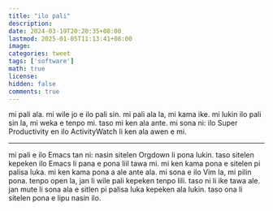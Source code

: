 ```yaml
---
title: "ilo pali"
description: 
date: 2024-03-19T20:20:35+08:00
lastmod: 2025-01-05T11:13:41+08:00
image: 
categories: tweet
tags: ['software']
math: true
license: 
hidden: false
comments: true
---
```


mi pali ala. mi wile jo e ilo pali sin. mi pali ala la, mi kama ike. mi lukin ilo pali sin la, mi weka e tenpo mi. taso mi ken ala ante. mi sona ni: ilo Super Productivity en ilo ActivityWatch li ken ala awen e mi. 

***

mi pali e ilo Emacs tan ni: nasin sitelen Orgdown li pona lukin. taso sitelen kepeken ilo Emacs li pana e pona liil tawa mi. mi ken kama pona e sitelen pi palisa luka. mi ken kama pona a ale ante ala. mi sona e ilo Vim la, mi pilin pona. tenpo open la, jan li wile pali kepeken tenpo lili. taso ni li ike tawa ale. jan mute li sona ala e sitlen pi palisa luka kepeken ala lukin. taso ona li sitelen pona e lipu nasin ilo.

